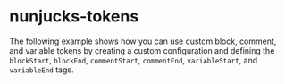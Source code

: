 # nunjucks-tokens

The following example shows how you can use custom block, comment, and variable tokens by creating a custom configuration and defining the `blockStart`, `blockEnd`, `commentStart`, `commentEnd`, `variableStart`, and `variableEnd` tags.
